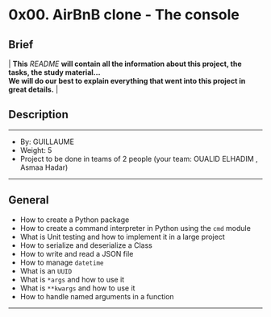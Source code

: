 # 0x00. AirBnB clone - The console
## Brief
|  **This** _README_ **will contain all the information about this project, the tasks, the study material...<br>
We will do our best to explain everything that went into this project in great details.**  |
## Description
****
  -  By: GUILLAUME
  -  Weight: 5
  -  Project to be done in teams of 2 people (your team: OUALID ELHADIM , Asmaa Hadar)
****
## General
- How to create a Python package
- How to create a command interpreter in Python using the `cmd` module
- What is Unit testing and how to implement it in a large project
- How to serialize and deserialize a Class
- How to write and read a JSON file
- How to manage `datetime`
- What is an `UUID`
- What is `*args` and how to use it
- What is `**kwargs` and how to use it
- How to handle named arguments in a function
****
